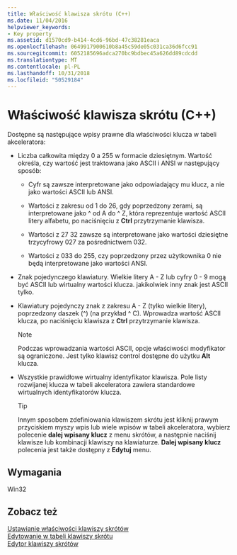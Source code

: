 ```yaml
---
title: Właściwość klawisza skrótu (C++)
ms.date: 11/04/2016
helpviewer_keywords:
- Key property
ms.assetid: d1570cd9-b414-4cd6-96bd-47c38281eaca
ms.openlocfilehash: 0649917900610b8a45c59de05c031ca36d6fcc91
ms.sourcegitcommit: 6052185696adca270bc9bdbec45a626dd89cdcdd
ms.translationtype: MT
ms.contentlocale: pl-PL
ms.lasthandoff: 10/31/2018
ms.locfileid: "50529184"
---
```

# <a name="accelerator-key-property-c"></a>Właściwość klawisza skrótu (C++)

Dostępne są następujące wpisy prawne dla właściwości klucza w tabeli akceleratora:

- Liczba całkowita między 0 a 255 w formacie dziesiętnym. Wartość określa, czy wartość jest traktowana jako ASCII i ANSI w następujący sposób:

   - Cyfr są zawsze interpretowane jako odpowiadający mu klucz, a nie jako wartości ASCII lub ANSI.

   - Wartości z zakresu od 1 do 26, gdy poprzedzony zerami, są interpretowane jako ^ od A do ^ Z, która reprezentuje wartość ASCII litery alfabetu, po naciśnięciu z **Ctrl** przytrzymanie klawisza.

   - Wartości z 27 32 zawsze są interpretowane jako wartości dziesiętne trzycyfrowy 027 za pośrednictwem 032.

   - Wartości z 033 do 255, czy poprzedzony przez użytkownika 0 nie będą interpretowane jako wartości ANSI.

- Znak pojedynczego klawiatury. Wielkie litery A - Z lub cyfry 0 - 9 mogą być ASCII lub wirtualny wartości klucza. jakikolwiek inny znak jest ASCII tylko.

- Klawiatury pojedynczy znak z zakresu A - Z (tylko wielkie litery), poprzedzony daszek (^) (na przykład ^ C). Wprowadza wartość ASCII klucza, po naciśnięciu klawisza z **Ctrl** przytrzymanie klawisza.

   > [!NOTE]
   > Podczas wprowadzania wartości ASCII, opcje właściwości modyfikator są ograniczone. Jest tylko klawisz control dostępne do użytku **Alt** klucza.

- Wszystkie prawidłowe wirtualny identyfikator klawisza. Pole listy rozwijanej klucza w tabeli akceleratora zawiera standardowe wirtualnych identyfikatorów klucza.

   > [!TIP]
   > Innym sposobem zdefiniowania klawiszem skrótu jest kliknij prawym przyciskiem myszy wpis lub wiele wpisów w tabeli akceleratora, wybierz polecenie **dalej wpisany klucz** z menu skrótów, a następnie naciśnij klawisze lub kombinacji klawiszy na klawiaturze. **Dalej wpisany klucz** polecenia jest także dostępny z **Edytuj** menu.

## <a name="requirements"></a>Wymagania

Win32

## <a name="see-also"></a>Zobacz też

[Ustawianie właściwości klawiszy skrótów](../windows/setting-accelerator-properties.md)<br/>
[Edytowanie w tabeli klawiszy skrótu](../windows/editing-in-an-accelerator-table.md)<br/>
[Edytor klawiszy skrótów](../windows/accelerator-editor.md)